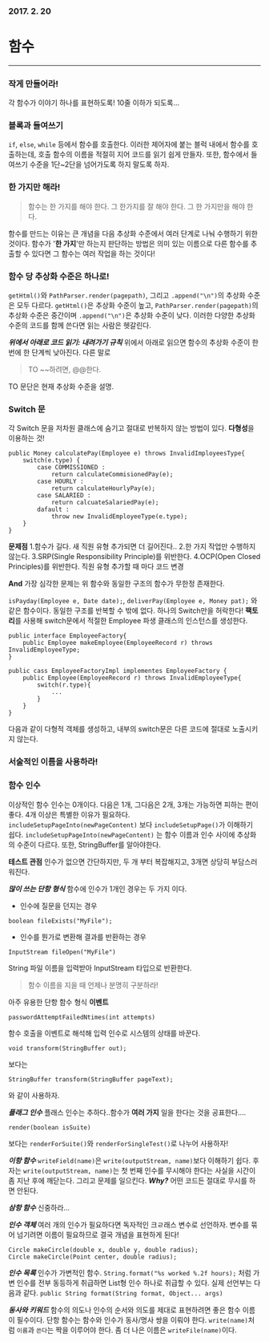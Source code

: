 ### 2017. 2. 20
# 함수
---
### 작게 만들어라!
각 함수가 이야기 하나를 표현하도록! 10줄 이하가 되도록...

### 블록과 들여쓰기
```if```, ```else```, ```while``` 등에서 함수를 호출한다. 이러한 제어자에 붙는 블럭 내에서 함수를 호출하는데, 호출 함수의 이름을 적절히 지어 코드를 읽기 쉽게 만들자. 또한, 함수에서 들여쓰기 수준을 1단~2단을 넘어가도록 하지 말도록 하자.

### 한 가지만 해라!
> 함수는 한 가지를 해야 한다. 그 한가지를 잘 해야 한다. 그 한 가지만을 해야 한다. 

함수를 만드는 이유는 큰 개념을 다음 추상화 수준에서 여러 단계로 나눠 수행하기 위한 것이다. 
함수가 '**한 가지**'만 하는지 판단하는 방법은 의미 있는 이름으로 다른 함수를 추출할 수 있다면 그 함수는 여러 작업을 하는 것이다!

### 함수 당 추상화 수준은 하나로!
```getHtml()```와 ```PathParser.render(pagepath)```, 그리고 ```.append("\n")```의 추상화 수준은 모두 다르다. ```getHtml()```은 추상화 수준이 높고, ```PathParser.render(pagepath)```의 추상화 수준은 중간이며 ```.append("\n")```은 추상화 수준이 낮다. 이러한 다양한 추상화 수준의 코드를 함께 쓴다면 읽는 사람은 헷갈린다. 

***위에서 아래로 코드 읽기: 내려가기 규칙***
위에서 아래로 읽으면 함수의 추상화 수준이 한 번에 한 단계씩 낮아진다. 
다른 말로 
>TO ~~하려면, @@한다.

TO 문단은 현재 추상화 수준을 설명.

### Switch 문
각 Switch 문을 저차원 클래스에 숨기고 절대로 반복하지 않는 방법이 있다. **다형성**을 이용하는 것!

```
public Money calculatePay(Employee e) throws InvalidImployeesType{
    switch(e.type) {
        case COMMISSIONED :
            return calculateCommisionedPay(e);
        case HOURLY :
            return calculateHourlyPay(e);
        case SALARIED :
            return calcuateSalariedPay(e);
        dafault :
            throw new InvalidEmployeeType(e.type);
    }
}
```
**문제점**
1.함수가 길다. 새 직원 유형 추가되면 더 길어진다..
2.한 가지 작업만 수행하지 않는다.
3.SRP(Single Responsibility Principle)를 위반한다.
4.OCP(Open Closed Principles)를 위반한다. 직원 유형 추가할 때 마다 코드 변경

**And** 가장 심각한 문제는 위 함수와 동일한 구조의 함수가 무한정 존재한다.

```isPayday(Employee e, Date date);```,
```deliverPay(Employee e, Money pat);```
와 같은 함수이다. 동일한 구조를 반복할 수 밖에 없다. 하나의 Switch만을 허락한다!
**팩토리**를 사용해 switch문에서 적절한 Employee 파생 클래스의 인스턴스를 생성한다. 

```
public interface EmployeeFactory{ 
    public Employee makeEmployee(EmployeeRecord r) throws InvalidEmployeeType;
}

public cass EmployeeFactoryImpl implementes EmployeeFactory {
    public Employee(EmployeeRecord r) throws InvalidEmployeeType{
        switch(r.type){
            ...
        }
    }
}
```

다음과 같이 다형적 객체를 생성하고, 내부의 switch문은 다른 코드에 절대로 노출시키지 않는다.

### 서술적인 이름을 사용하라!

### 함수 인수
이상적인 함수 인수는 0개이다. 다음은 1개, 그다음은 2개, 3개는 가능하면 피하는 편이 좋다. 4개 이상은 특별한 이유가 필요하다.
```includeSetupPageInto(newPageContent)``` 보다 ```includeSetupPage()```가 이해하기 쉽다. ```includeSetupPageInto(newPageContent)``` 는 함수 이름과 인수 사이에 추상화의 수준이 다르다. 또한, StringBuffer를 알아야한다. 

**테스트 관점**
인수가 없으면 간단하지만, 두 개 부터 복잡해지고, 3개면 상당히 부담스러워진다.

***많이 쓰는 단항 형식***
함수에 인수가 1개인 경우는 두 가지 이다.
- 인수에 질문을 던지는 경우

```
boolean fileExists("MyFile");
```

- 인수를 뭔가로 변환해 결과를 반환하는 경우

```
InputStream fileOpen("MyFile")
```

String 파일 이름을 입력받아 InputStream 타입으로 반환한다.

> 함수 이름을 지을 때 언제나 분명히 구분하라!


아주 유용한 단항 함수 형식 **이벤트**
```
passwordAttemptFailedNtimes(int attempts)
```
함수 호출을 이벤트로 해석해 입력 인수로 시스템의 상태를 바꾼다. 

```
void transform(StringBuffer out);
```
보다는  
```
StringBuffer transform(StringBuffer pageText);
```
와 같이 사용하자. 


***플래그 인수***
플래스 인수는 추하다..함수가 **여러 가지** 일을 한다는 것을 공표한다....
```
render(boolean isSuite)
```
보다는 
```renderForSuite()```와 ```renderForSingleTest()```로 나누어 사용하자!

***이항 함수***
```writeField(name)```은 ```write(outputStream, name)```보다 이해하기 쉽다. 후자는 ```write(outputStream, name)```는 첫 번째 인수를 무시해야 한다는 사실을 시간이 좀 지난 후에 깨닫는다. 그리고 문제를 일으킨다. 
***Why?*** 어떤 코드든 절대로 무시를 하면 안된다. 

***삼항 함수***
신중하라...

***인수 객체***
여러 개의 인수가 필요하다면 독자적인 크ㄹ래스 변수로 선언하자. 변수를 묶어 넘기려면 이름이 필요하므로 결국 개념을 표현하게 된다!
```
Circle makeCircle(double x, double y, double radius);
Circle makeCircle(Point center, double radius);
```

***인수 목록***
인수가 가변적인 함수. 
```String.format("%s worked %.2f hours);``` 처럼 가변 인수를 전부 동등하게 취급하면 List형 인수 하나로 취급할 수 있다. 실제 선언부는 다음과 같다.
``` public String format(String format, Object... args) ```

***동사와 키워드***
함수의 의도나 인수의 순서와 의도를 제대로 표현하려면 좋은 함수 이름이 필수이다. 단항 함수는 함수와 인수가 동사/명사 쌍을 이뤄야 한다.
```write(name)```처럼 ```이름```과 ```쓴다```는 짝을 이루어야 한다. 좀 더 나은 이름은 ```writeFile(name)```이다. 


















